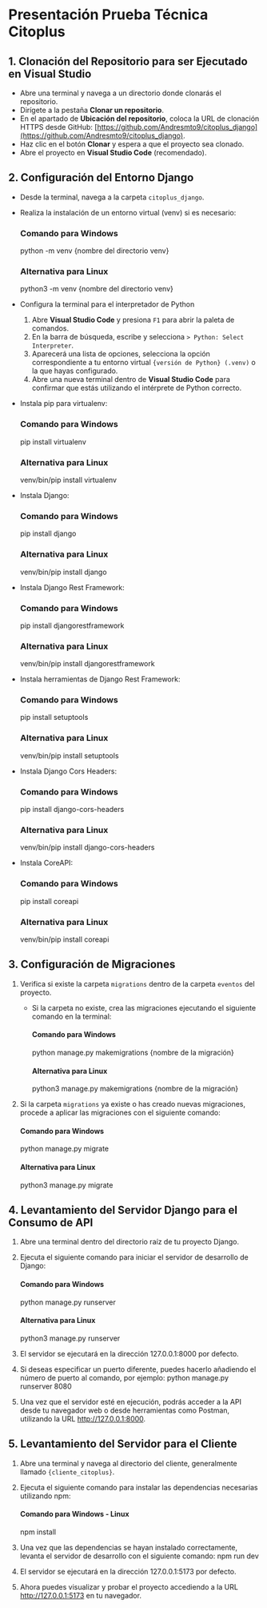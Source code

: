# Presentación Prueba Técnica Citoplus

## 1. Clonación del Repositorio para ser Ejecutado en Visual Studio

- Abre una terminal y navega a un directorio donde clonarás el repositorio.
- Dirígete a la pestaña **Clonar un repositorio**.
- En el apartado de **Ubicación del repositorio**, coloca la URL de clonación HTTPS desde GitHub: [https://github.com/Andresmto9/citoplus_django](https://github.com/Andresmto9/citoplus_django).
- Haz clic en el botón **Clonar** y espera a que el proyecto sea clonado.
- Abre el proyecto en **Visual Studio Code** (recomendado).

## 2. Configuración del Entorno Django

- Desde la terminal, navega a la carpeta `citoplus_django`.
  
- Realiza la instalación de un entorno virtual (venv) si es necesario:
  ### Comando para Windows
  python -m venv {nombre del directorio venv}
  ### Alternativa para Linux
  python3 -m venv {nombre del directorio venv}

- Configura la terminal para el interpretador de Python
  1. Abre **Visual Studio Code** y presiona `F1` para abrir la paleta de comandos.
  2. En la barra de búsqueda, escribe y selecciona `> Python: Select Interpreter`.
  3. Aparecerá una lista de opciones, selecciona la opción correspondiente a tu entorno virtual `{versión de Python} (.venv)` o la que hayas configurado.
  4. Abre una nueva terminal dentro de **Visual Studio Code** para confirmar que estás utilizando el intérprete de Python correcto.
     
- Instala pip para virtualenv:
  ### Comando para Windows
  pip install virtualenv
  ### Alternativa para Linux
  venv/bin/pip install virtualenv
  
- Instala Django:
  ### Comando para Windows
  pip install django
  ### Alternativa para Linux
  venv/bin/pip install django
  
- Instala Django Rest Framework:
  ### Comando para Windows
  pip install djangorestframework
  ### Alternativa para Linux
  venv/bin/pip install djangorestframework
  
- Instala herramientas de Django Rest Framework:
  ### Comando para Windows
  pip install setuptools
  ### Alternativa para Linux
  venv/bin/pip install setuptools
  
- Instala Django Cors Headers:
  ### Comando para Windows
  pip install django-cors-headers
  ### Alternativa para Linux
  venv/bin/pip install django-cors-headers
  
- Instala CoreAPI:
  ### Comando para Windows
  pip install coreapi
  ### Alternativa para Linux
  venv/bin/pip install coreapi
  
## 3. Configuración de Migraciones

1. Verifica si existe la carpeta `migrations` dentro de la carpeta `eventos` del proyecto.
   
   - Si la carpeta no existe, crea las migraciones ejecutando el siguiente comando en la terminal:
     #### Comando para Windows
     python manage.py makemigrations {nombre de la migración}
     #### Alternativa para Linux
     python3 manage.py makemigrations {nombre de la migración}
     
3. Si la carpeta `migrations` ya existe o has creado nuevas migraciones, procede a aplicar las migraciones con el siguiente comando:
   #### Comando para Windows
   python manage.py migrate
   #### Alternativa para Linux
   python3 manage.py migrate
   
## 4. Levantamiento del Servidor Django para el Consumo de API

1. Abre una terminal dentro del directorio raíz de tu proyecto Django.
   
2. Ejecuta el siguiente comando para iniciar el servidor de desarrollo de Django:
   #### Comando para Windows
   python manage.py runserver
   #### Alternativa para Linux
   python3 manage.py runserver

3. El servidor se ejecutará en la dirección 127.0.0.1:8000 por defecto.

4. Si deseas especificar un puerto diferente, puedes hacerlo añadiendo el número de puerto al comando, por ejemplo:
   python manage.py runserver 8080

5. Una vez que el servidor esté en ejecución, podrás acceder a la API desde tu navegador web o desde herramientas como Postman, utilizando la URL http://127.0.0.1:8000.

## 5. Levantamiento del Servidor para el Cliente

1. Abre una terminal y navega al directorio del cliente, generalmente llamado `{cliente_citoplus}`.

2. Ejecuta el siguiente comando para instalar las dependencias necesarias utilizando npm:
   #### Comando para Windows - Linux
   npm install

3. Una vez que las dependencias se hayan instalado correctamente, levanta el servidor de desarrollo con el siguiente comando:
  npm run dev

4. El servidor se ejecutará en la dirección 127.0.0.1:5173 por defecto.
5. Ahora puedes visualizar y probar el proyecto accediendo a la URL http://127.0.0.1:5173 en tu navegador.

